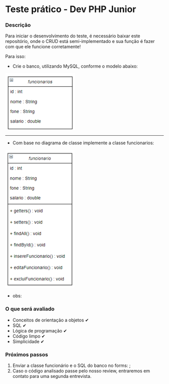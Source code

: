 # Teste prático - Dev PHP Junior


### Descrição 
Para iniciar o desenvolvimento do teste, é necessário baixar este repositório, onde o CRUD está semi-implementado e sua função é fazer com que ele funcione corretamente!

Para isso:

- Crie o banco, utilizando MySQL, conforme o modelo abaixo: 

![](https://github.com/martins-amanda/testePHP/blob/master/modeloBanco.png)

----

- Com base no diagrama de classe implemente a classe funcionarios:

![](https://github.com/martins-amanda/testePHP/blob/master/diagrama%20de%20classe%20.png)

- obs:  


### O que será avaliado
- Conceitos de orientação a objetos ✔
- SQL ✔
- Lógica de programação ✔
- Código limpo ✔
- Simplicidade ✔



### Próximos passos
1. Enviar a classe funcionário e o SQL do banco no forms: ;
2. Caso o código analisado passe pelo nosso review, entraremos em contato para uma segunda entrevista.

